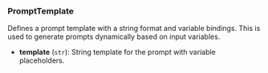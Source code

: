 ### PromptTemplate

Defines a prompt template with a string format and variable bindings.
    This is used to generate prompts dynamically based on input variables.

- **template** (`str`): String template for the prompt with variable placeholders.
